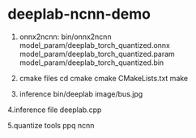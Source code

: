 # deeplab-ncnn-demo

1. onnx2ncnn:
  bin/onnx2ncnn model_param/deeplab_torch_quantized.onnx model_param/deeplab_torch_quantized.param model_param/deeplab_torch_quantized.bin

2. cmake files
   cd cmake
   cmake CMakeLists.txt
   make
   
3. inference
   bin/deeplab image/bus.jpg
   
4.inference file
  deeplab.cpp

5.quantize tools
  ppq
  ncnn
